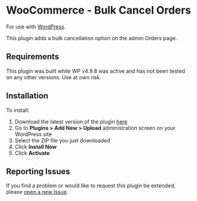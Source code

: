 # WooCommerce - Bulk Cancel Orders

 For use with [WordPress](https://wordpress.org/download/).

This plugin adds a bulk cancellation option on the admin Orders page.

## Requirements

This plugin was built while WP v4.9.8 was active and has not been tested on any other versions. Use at own risk.

## Installation

To install:

1. Download the latest version of the plugin [here](https://github.com/)
1. Go to **Plugins > Add New > Upload** administration screen on your WordPress site
1. Select the ZIP file you just downloaded
1. Click **Install Now**
1. Click **Activate**

## Reporting Issues

If you find a problem or would like to request this plugin be extended, please [open a new Issue](https://github.com/___/___/issues/new).
